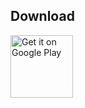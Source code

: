 ## Download

<a href="https://play.google.com/store/apps/details?id=com.randomappsinc.foodjournal" target="_blank">
<img src="https://play.google.com/intl/en_us/badges/images/generic/en-play-badge.png" alt="Get it on Google Play" height="100"/></a>

